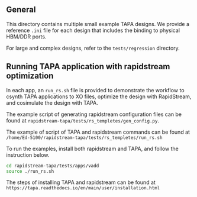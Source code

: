 <!--
Copyright (c) 2024 RapidStream Design Automation, Inc. and contributors.
All rights reserved. The contributor(s) of this file has/have agreed to the
RapidStream Contributor License Agreement.
-->

## General

This directory contains multiple small example TAPA designs. We provide a reference `.ini` file for each design that includes the binding to physical HBM/DDR ports.

For large and complex designs, refer to the `tests/regression` directory.


## Running TAPA application with rapidstream optimization
In each app, an `run_rs.sh` file is provided to demonstrate the workflow to csynth TAPA
applications to XO files, optimize the design with RapidStream, and cosimulate the
design with TAPA.

The example script of generating rapidstream configuration files can be found
at `rapidstream-tapa/tests/rs_templetes/gen_config.py`.

The example of script of TAPA and rapidstream commands can be found at `/home/Ed-5100/rapidstream-tapa/tests/rs_templetes/run_rs.sh`

To run the examples, install both rapidstream and TAPA, and follow the instruction below.
```bash
cd rapidstream-tapa/tests/apps/vadd
source ./run_rs.sh
```

The steps of installing TAPA and rapidstream can be found at `https://tapa.readthedocs.io/en/main/user/installation.html`
